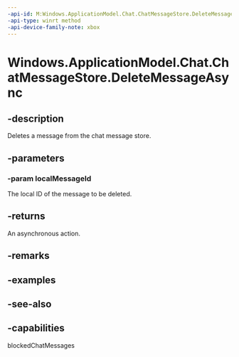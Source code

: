 ```yaml
---
-api-id: M:Windows.ApplicationModel.Chat.ChatMessageStore.DeleteMessageAsync(System.String)
-api-type: winrt method
-api-device-family-note: xbox
---
```


<!-- Method syntax
public Windows.Foundation.IAsyncAction DeleteMessageAsync(System.String localMessageId)
-->

# Windows.ApplicationModel.Chat.ChatMessageStore.DeleteMessageAsync

## -description
Deletes a message from the chat message store.

## -parameters
### -param localMessageId
The local ID of the message to be deleted.

## -returns
An asynchronous action.

## -remarks

## -examples

## -see-also


## -capabilities
blockedChatMessages